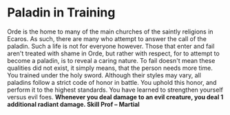 Paladin in Training
===================

Orde is the home to many of the main churches of the saintly religions in Ecaros. As such, there are many who attempt to answer the call of the paladin. Such a life is not for everyone however. Those that enter and fail aren't treated with shame in Orde, but rather with respect, for to attempt to become a paladin, is to reveal a caring nature. To fail doesn't mean these qualities did not exist, it simply means, that the person needs more time.  You trained under the holy sword. Although their styles may vary, all paladins follow a strict code of honor in battle. You uphold this honor, and perform it to the highest standards.  You have learned to strengthen yourself versus evil foes. **Whenever you deal damage to an evil creature, you deal 1 additional radiant damage.  Skill Prof – Martial**
